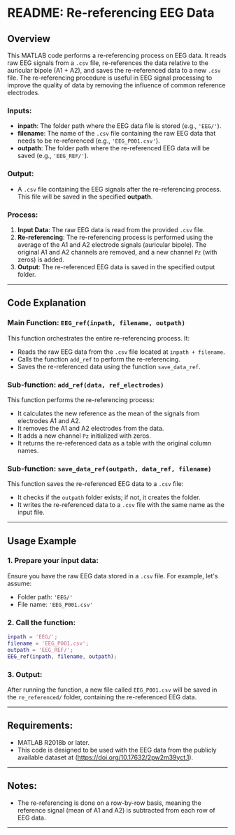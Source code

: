 # README: Re-referencing EEG Data

## Overview

This MATLAB code performs a re-referencing process on EEG data. It reads raw EEG signals from a `.csv` file, re-references the data relative to the auricular bipole (A1 + A2), and saves the re-referenced data to a new `.csv` file. The re-referencing procedure is useful in EEG signal processing to improve the quality of data by removing the influence of common reference electrodes.

### Inputs:
- **inpath**: The folder path where the EEG data file is stored (e.g., `'EEG/'`).
- **filename**: The name of the `.csv` file containing the raw EEG data that needs to be re-referenced (e.g., `'EEG_P001.csv'`).
- **outpath**: The folder path where the re-referenced EEG data will be saved (e.g., `'EEG_REF/'`).

### Output:
- A `.csv` file containing the EEG signals after the re-referencing process. This file will be saved in the specified **outpath**.

### Process:
1. **Input Data**: The raw EEG data is read from the provided `.csv` file.
2. **Re-referencing**: The re-referencing process is performed using the average of the A1 and A2 electrode signals (auricular bipole). The original A1 and A2 channels are removed, and a new channel `Pz` (with zeros) is added.
3. **Output**: The re-referenced EEG data is saved in the specified output folder.

---

## Code Explanation

### Main Function: `EEG_ref(inpath, filename, outpath)`
This function orchestrates the entire re-referencing process. It:
- Reads the raw EEG data from the `.csv` file located at `inpath + filename`.
- Calls the function `add_ref` to perform the re-referencing.
- Saves the re-referenced data using the function `save_data_ref`.

### Sub-function: `add_ref(data, ref_electrodes)`
This function performs the re-referencing process:
- It calculates the new reference as the mean of the signals from electrodes A1 and A2.
- It removes the A1 and A2 electrodes from the data.
- It adds a new channel `Pz` initialized with zeros.
- It returns the re-referenced data as a table with the original column names.

### Sub-function: `save_data_ref(outpath, data_ref, filename)`
This function saves the re-referenced EEG data to a `.csv` file:
- It checks if the `outpath` folder exists; if not, it creates the folder.
- It writes the re-referenced data to a `.csv` file with the same name as the input file.

---

## Usage Example

### 1. Prepare your input data:
Ensure you have the raw EEG data stored in a `.csv` file. For example, let's assume:
- Folder path: `'EEG/'`
- File name: `'EEG_P001.csv'`
  
### 2. Call the function:

```matlab
inpath = 'EEG/';
filename = 'EEG_P001.csv';
outpath = 'EEG_REF/';
EEG_ref(inpath, filename, outpath);
```

### 3. Output:
After running the function, a new file called `EEG_P001.csv` will be saved in the `re_referenced/` folder, containing the re-referenced EEG data.

---

## Requirements:
- MATLAB R2018b or later.
- This code is designed to be used with the EEG data from the publicly available dataset at (https://doi.org/10.17632/2pw2m39yct.1).

---

## Notes:
- The re-referencing is done on a row-by-row basis, meaning the reference signal (mean of A1 and A2) is subtracted from each row of EEG data.

---

